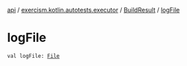 [api](../../index.md) / [exercism.kotlin.autotests.executor](../index.md) / [BuildResult](index.md) / [logFile](./log-file.md)

# logFile

`val logFile: `[`File`](https://docs.oracle.com/javase/6/docs/api/java/io/File.html)